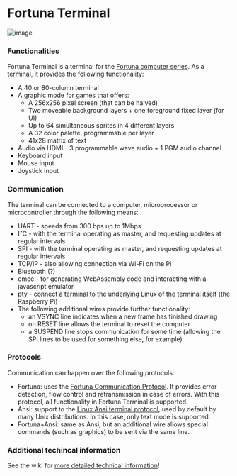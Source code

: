 # Fortuna Terminal

![image](https://user-images.githubusercontent.com/84652/215353776-29afeb20-d336-4596-835f-49292c930799.png)

### Functionalities

Fortuna Terminal is a terminal for the [Fortuna computer series](https://fortuna-computers.github.io/). As a terminal, it provides the following functionality:

 - A 40 or 80-column terminal
 - A graphic mode for games that offers:
   - A 256x256 pixel screen (that can be halved)
   - Two moveable background layers + one foreground fixed layer (for UI)
   - Up to 64 simultaneous sprites in 4 different layers
   - A 32 color palette, programmable per layer
   - 41x28 matrix of text
 - Audio via HDMI - 3 programmable wave audio + 1 PGM audio channel
 - Keyboard input
 - Mouse input
 - Joystick input
 
 ### Communication
 
 The terminal can be connected to a computer, microprocessor or microcontroller through the following means:
 
 - UART - speeds from 300 bps up to 1Mbps
 - I²C - with the terminal operating as master, and requesting updates at regular intervals
 - SPI - with the terminal operating as master, and requesting updates at regular intervals
 - TCP/IP - also allowing connection via Wi-Fi on the Pi
 - Bluetooth (?)
 - emcc - for generating WebAssembly code and interacting with a javascript emulator
 - pty - connect a terminal to the underlying Linux of the terminal itself (the Raspberry Pi)
 - The following additional wires provide further functionality:
   - an VSYNC line indicates when a new frame has finished drawing
   - on RESET line allows the terminal to reset the computer
   - a SUSPEND line stops communication for some time (allowing the SPI lines to be used for something else, for example)

### Protocols

Communication can happen over the following protocols:

 - Fortuna: uses the [Fortuna Communication Protocol](https://github.com/andrenho/fortuna-terminal/wiki/Fortuna-Protocol). It provides error detection, flow control and retransmission in case of errors. With this protocol, all functionality in Fortuna Terminal is supported.
 - Ansi: support to the [Linux Ansi terminal protocol](https://espterm.github.io/docs/VT100%20escape%20codes.html), used by default by many Unix distributions. In this case, only text mode is supported.
 - Fortuna+Ansi: same as Ansi, but an additional wire allows special commands (such as graphics) to be sent via the same line.
 
### Additional techincal information
 
See the wiki for [more detailed technical information](https://github.com/andrenho/fortuna-terminal/wiki)!
